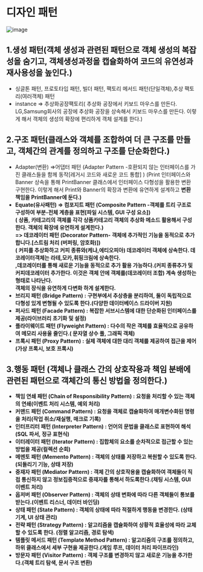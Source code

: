 # 디자인 패턴
![image](https://github.com/user-attachments/assets/914d854e-3b3b-48e1-953e-ff400aee3a70)

## 1.생성 패턴(객체 생성과 관련된 패턴으로 객체 생성의 복잡성을 숨기고, 객체생성과정을 캡슐화하여 코드의 유연성과 재사용성을 높인다.)  
- 싱글톤 패턴, 프로토타입 패턴, 빌더 패턴, 팩토리 메서드 패턴(단일객체),추상 팩토리(여러객체) 패턴
- instance => 추상화공장팩토리( 추상화 공장에서 키보드 마우스를 만든다. LG,Samsung회사의 공장에 추상화 공장을 상속해서 키보드 마우스를 만든다. 이렇게 해서 객체의 생성의 확장에 편리하게 객체 설계를 한다.)
  
## 2.구조 패턴(클래스와 객체를 조합하여 더 큰 구조를 만들고, 객체간의 관계를 정의하고 구조를 단순화한다.)
- Adapter(변환) =>어댑터 패턴 (Adapter Pattern -호환되지 않는 인터페이스를 가진 클래스들을 함께 동작[레거시 코드와 새로운 코드 통합] )
  (Print 인터페이스와 Banner 상속을 통해 PrintBanner 클래스에서 인터페이스 다형성을 활용한 변환 구현한다. 이렇게 해서 Print와 Banner의 확장과 변환에 유연하게 설계하고 <b>변환 책임<b>을 PrintBanner에 둔다.)<br>
- Equate(유사패턴)  => 컴포지트 패턴 (Composite Pattern -객체를 트리 구조로 구성하여 부분-전체 계층을 표현[파일 시스템, GUI 구성 요소]) <br>
                     ( 상품, 카테고리의 객체를 각각 상품카테고리 객체의 추상화 메소드 활용해서 구성한다. <b>객체의 확장에 유연하게 설계한다.<b>)<br>
                   => 데코레이터 패턴 (Decorator Pattern- 객체에 추가적인 기능을 동적으로 추가합니다.[스트림 처리 (버퍼링, 암호화)])<br>
                   ( 커피를 추상화하고 커피 종류와(케냐,에티오피아) 데코레이터 객체에 상속한다. 데코레이터객체는 라테,모카,휘핑크림에 상속한다. <br>
                      ,데코레이터를 통해 새로운 기능을 동적으로 추가 활용 가능하다.(커피 종류추가 및 커피데코레이터 추가한다. 이것은 객체 안에 객체를(데코레이터 조합) 계속 생성하는 형태로 나타난다.<br>
                      <b>객체의 장식을 유연하게 다변화 하게 설계한다.<b>
- 브리지 패턴 (Bridge Pattern) : 구현부에서 추상층을 분리하여, 둘이 독립적으로 다형성 있게 변형될 수 있도록 한다.(다양한 데이터베이스 드라이버 지원)
- 퍼사드 패턴 (Facade Pattern) : 복잡한 서브시스템에 대한 단순화된 인터페이스를 제공(라이브러리 초기화 및 설정) 
- 플라이웨이트 패턴 (Flyweight Pattern) : 다수의 작은 객체를 효율적으로 공유하여 메모리 사용울 줄인다.( 문자열 상수 풀, 그래픽 객체)
- 프록시 패턴 (Proxy Pattern) : 실제 객체에 대한 대리 객체를 제공하여 <b>접근을 제어</b>(가상 프록시, 보호 프록시)
                    
## 3.행동 패턴 (객체나 클래스 간의 상호작용과 책임 분배에 관련된 패턴으로 객체간의 통신 방법을 정의한다.)
- 책임 연쇄 패턴 (Chain of Responsibility Pattern) : 요청을 처리할 수 있는 객체의 연쇄(이벤트 처리 시스템, 예외 처리)
- 커맨드 패턴 (Command Pattern) : 요청을 객체로 캡슐화하여 매개변수화된 명령을 처리(작업 취소/재실행, 매크로 기록)
- 인터프리터 패턴 (Interpreter Pattern) : 언어의 문법을 클래스로 표현하여 해석(SQL 파서, 정규 표현식)
- 이터레이터 패턴 (Iterator Pattern) : 집합체의 요소를 순차적으로 접근할 수 있는 방법을 제공(컬렉션 순회)
- 메멘토 패턴 (Memento Pattern) : 객체의 상태를 저장하고 복원할 수 있도록 한다. (되돌리기 기능, 상태 저장) 
- 중재자 패턴 (Mediator Pattern) : 객체 간의 상호작용을 캡슐화하여 객체들이 직접 통신하지 않고 정보집중적으로 <b>중재자</b>를 통해서 하도록한다.(채팅 시스템, GUI 이벤트 처리)
- 옵저버 패턴 (Observer Pattern) : 객체의 상태 변화에 따라 다른 객체들이 통보를 받는다.(이벤트 리스너, 데이터 바인딩)
- 상태 패턴 (State Pattern) : 객체의 상태에 따라 적절하게 행동을 변경한다. (상태 기계, UI 상태 관리)
- 전략 패턴 (Strategy Pattern) : 알고리즘을 캡슐화하여 상황적 효율성에 따라 교체할 수 있도록 한다. (정렬 알고리즘, 경로 탐색)
- 템플릿 메서드 패턴 (Template Method Pattern) : 알고리즘의 구조를 정의하고, 하위 클래스에서 세부 구현을 제공한다.(게임 루프, 데이터 처리 파이프라인)
- 방문자 패턴 (Visitor Pattern) : 객체 구조를 변경하지 않고 새로운 기능을 추가한다.(객체 트리 탐색, 문서 구조 변환)

 
<!--

- interpreter =>
- mandate =>
- separate =>
- simple =>
- state =>
- struct =>
- waste =>

-->
